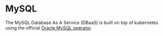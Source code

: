 # MySQL

The MySQL Database As A Service (DBaaS) is built on top of kubernetes using the official [Oracle MySQL operator](https://github.com/mysql/mysql-operator).
